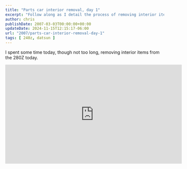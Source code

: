 ```yaml
---
title: "Parts car interior removal, day 1"
excerpt: "Follow along as I detail the process of removing interior items from a 280Z in this step-by-step guide."
author: chris
publishDate: 2007-03-03T00:00:00+00:00
updateDate: 2024-11-15T12:15:17-06:00
url: "2007/parts-car-interior-removal-day-1"
tags: [ 240z, datsun ]
---
```


I spent some time today, though not too long, removing interior items from the 280Z today.

<iframe width="560" height="315" src="https://www.youtube.com/embed/kT3JOKqYCIY?si=b3IHEU9ajQAzp8Cz" title="YouTube video player" frameborder="0" allow="accelerometer; autoplay; clipboard-write; encrypted-media; gyroscope; picture-in-picture; web-share" allowfullscreen></iframe>

